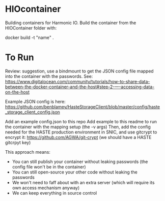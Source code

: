 # HIOcontainer

Building containers for Harmonic IO. Build the container from the HIOContainer folder with: 

docker build -t "name" .



# To Run

Review: suggestion, use a bindmount to get the JSON config file mapped into the container with the passwords.
See: https://www.digitalocean.com/community/tutorials/how-to-share-data-between-the-docker-container-and-the-host#step-2-—-accessing-data-on-the-host

Example JSON config is here:
https://github.com/benblamey/HasteStorageClient/blob/master/config/haste_storage_client_config.json

Add an example config.json to this repo
Add example to this readme to run the container with the mapping setup (the -v args)
Then, add the config needed for the HASTE production environment in SNIC, and use gitcrypt to encrypt it:
https://github.com/AGWA/git-crypt  (we should have a HASTE gitcrpyt key)

This approach means:
- You can still publish your container without leaking passwords (the config file won't be in the container)
- You can still open-source your other code without leaking the passwords
- We won't need to faff about with an extra server (which will require its own access mechanism anyway)
- We can keep everything in source control
